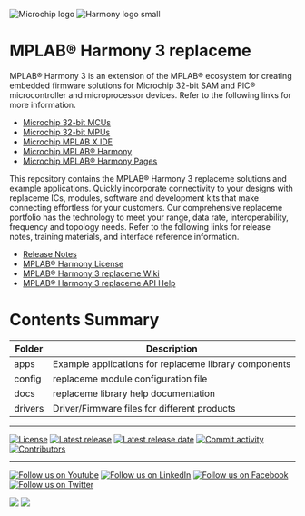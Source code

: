 ﻿![Microchip logo](https://raw.githubusercontent.com/wiki/Microchip-MPLAB-Harmony/Microchip-MPLAB-Harmony.github.io/images/microchip_logo.png)
![Harmony logo small](https://raw.githubusercontent.com/wiki/Microchip-MPLAB-Harmony/Microchip-MPLAB-Harmony.github.io/images/microchip_mplab_harmony_logo_small.png)

# MPLAB® Harmony 3 replaceme

MPLAB® Harmony 3 is an extension of the MPLAB® ecosystem for creating embedded firmware solutions for Microchip 32-bit SAM and PIC® microcontroller and microprocessor devices.  Refer to the following links for more information.

- [Microchip 32-bit MCUs](https://www.microchip.com/design-centers/32-bit)
- [Microchip 32-bit MPUs](https://www.microchip.com/design-centers/32-bit-mpus)
- [Microchip MPLAB X IDE](https://www.microchip.com/mplab/mplab-x-ide)
- [Microchip MPLAB® Harmony](https://www.microchip.com/mplab/mplab-harmony)
- [Microchip MPLAB® Harmony Pages](https://microchip-mplab-harmony.github.io/)

This repository contains the MPLAB® Harmony 3 replaceme solutions and example applications. Quickly incorporate connectivity to your designs with replaceme ICs, modules, software and development kits that make connecting effortless for your customers. Our comprehensive replaceme portfolio has the technology to meet your range, data rate, interoperability, frequency and topology needs. Refer to the following links for release notes, training materials, and interface reference information.

- [Release Notes](./release_notes.md)
- [MPLAB® Harmony License](mplab_harmony_license.md)
- [MPLAB® Harmony 3 replaceme Wiki](https://github.com/Microchip-MPLAB-Harmony/replaceme/wiki)
- [MPLAB® Harmony 3 replaceme API Help](https://microchip-mplab-harmony.github.io/replaceme)

# Contents Summary

| Folder     | Description                                               |
| ---        | ---                                                       |
| apps        | Example applications for replaceme library components      |
| config     | replaceme module configuration file                        |
| docs       | replaceme library help documentation                       |
| drivers    | Driver/Firmware files for different products              |


____

[![License](https://img.shields.io/badge/license-Harmony%20license-orange.svg)](https://github.com/Microchip-MPLAB-Harmony/replaceme/blob/master/mplab_harmony_license.md)
[![Latest release](https://img.shields.io/github/release/Microchip-MPLAB-Harmony/replaceme.svg)](https://github.com/Microchip-MPLAB-Harmony/replaceme/releases/latest)
[![Latest release date](https://img.shields.io/github/release-date/Microchip-MPLAB-Harmony/replaceme.svg)](https://github.com/Microchip-MPLAB-Harmony/replaceme/releases/latest)
[![Commit activity](https://img.shields.io/github/commit-activity/y/Microchip-MPLAB-Harmony/replaceme.svg)](https://github.com/Microchip-MPLAB-Harmony/replaceme/graphs/commit-activity)
[![Contributors](https://img.shields.io/github/contributors-anon/Microchip-MPLAB-Harmony/replaceme.svg)]()

____

[![Follow us on Youtube](https://img.shields.io/badge/Youtube-Follow%20us%20on%20Youtube-red.svg)](https://www.youtube.com/user/MicrochipTechnology)
[![Follow us on LinkedIn](https://img.shields.io/badge/LinkedIn-Follow%20us%20on%20LinkedIn-blue.svg)](https://www.linkedin.com/company/microchip-technology)
[![Follow us on Facebook](https://img.shields.io/badge/Facebook-Follow%20us%20on%20Facebook-blue.svg)](https://www.facebook.com/microchiptechnology/)
[![Follow us on Twitter](https://img.shields.io/twitter/follow/MicrochipTech.svg?style=social)](https://twitter.com/MicrochipTech)

[![](https://img.shields.io/github/stars/Microchip-MPLAB-Harmony/replaceme.svg?style=social)]()
[![](https://img.shields.io/github/watchers/Microchip-MPLAB-Harmony/replaceme.svg?style=social)]()


